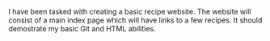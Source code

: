 I have been tasked with creating a basic recipe website. The website will consist of a main index page which will have links to a few recipes. It should demostrate my basic Git and HTML abilities.
